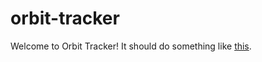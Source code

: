# orbit-tracker

Welcome to Orbit Tracker! It should do something like [this](https://sos.noaa.gov/datasets/satellite-positions/).